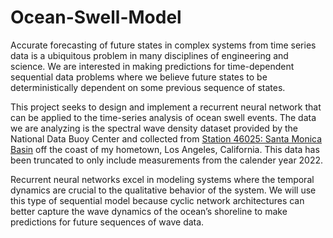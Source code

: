 # Ocean-Swell-Model

Accurate forecasting of future states in complex systems from time series data is a ubiquitous problem in many disciplines of engineering and science. We are interested in making predictions for time-dependent sequential data problems where we believe future states to be deterministically dependent on some previous sequence of states.

This project seeks to design and implement a recurrent neural network that can be applied to the time-series analysis of ocean swell events. The data we are analyzing is the spectral wave density dataset provided by the National Data Buoy Center and collected from [Station 46025: Santa Monica Basin](https://www.ndbc.noaa.gov/station_page.php?station=46025) off the coast of my hometown, Los Angeles, California. This data has been truncated to only include measurements from the calender year 2022.

Recurrent neural networks excel in modeling systems where the temporal dynamics are crucial to the qualitative behavior of the system. We will use this type of sequential model because cyclic network architectures can better capture the wave dynamics of the ocean’s shoreline to make predictions for future sequences of wave data.